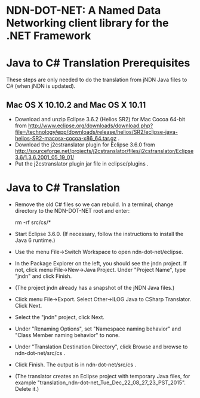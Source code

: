 NDN-DOT-NET:  A Named Data Networking client library for the .NET Framework
===========================================================================

Java to C# Translation Prerequisites
====================================
These steps are only needed to do the translation from jNDN Java files to C#
(when jNDN is updated).

## Mac OS X 10.10.2 and Mac OS X 10.11

* Download and unzip Eclipse 3.6.2 (Helios SR2) for Mac Cocoa 64-bit from
  http://www.eclipse.org/downloads/download.php?file=/technology/epp/downloads/release/helios/SR2/eclipse-java-helios-SR2-macosx-cocoa-x86_64.tar.gz .
* Download the j2cstranslator plugin for Eclipse 3.6.0 from
  http://sourceforge.net/projects/j2cstranslator/files/j2cstranslator/Eclipse3.6/1.3.6.2001_05_19_01/
* Put the j2cstranslator plugin jar file in eclipse/plugins .

Java to C# Translation
======================
* Remove the old C# files so we can rebuild. In a terminal, change directory to
  the NDN-DOT-NET root and enter:

    rm -rf src/cs/*

* Start Eclipse 3.6.0. (If necessary, follow the instructions to install the Java 6 runtime.)
* Use the menu File->Switch Workspace to open ndn-dot-net/eclipse.
* In the Package Explorer on the left, you should see the jndn project. If not, click menu
  File->New->Java Project. Under "Project Name", type "jndn" and click Finish.
* (The project jndn already has a snapshot of the jNDN Java files.)
* Click menu File->Export. Select Other->ILOG Java to CSharp Translator. Click Next.
* Select the "jndn" project, click Next.
* Under "Renaming Options", set "Namespace naming behavior" and "Class Member naming behavior" to none.
* Under "Translation Destination Directory", click Browse and browse to ndn-dot-net/src/cs .
* Click Finish. The output is in ndn-dot-net/src/cs .
* (The translator creates an Eclipse project with temporary Java files, for example "translation_ndn-dot-net_Tue_Dec_22_08_27_23_PST_2015". Delete it.)
